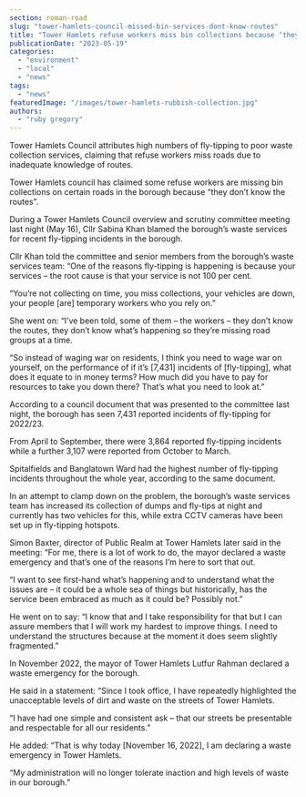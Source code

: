 ```yaml
---
section: roman-road
slug: "tower-hamlets-council-missed-bin-services-dont-know-routes"
title: "Tower Hamlets refuse workers miss bin collections because ‘they don’t know the routes’"
publicationDate: "2023-05-19"
categories: 
  - "environment"
  - "local"
  - "news"
tags: 
  - "news"
featuredImage: "/images/tower-hamlets-rubbish-collection.jpg"
authors: 
  - "ruby gregory"
---
```


Tower Hamlets Council attributes high numbers of fly-tipping to poor waste collection services, claiming that refuse workers miss roads due to inadequate knowledge of routes.

Tower Hamlets council has claimed some refuse workers are missing bin collections on certain roads in the borough because “they don’t know the routes”.

During a Tower Hamlets Council overview and scrutiny committee meeting last night (May 16), Cllr Sabina Khan blamed the borough’s waste services for recent fly-tipping incidents in the borough.

Cllr Khan told the committee and senior members from the borough’s waste services team: “One of the reasons fly-tipping is happening is because your services – the root cause is that your service is not 100 per cent.

“You’re not collecting on time, you miss collections, your vehicles are down, your people \[are\] temporary workers who you rely on.”

She went on: “I’ve been told, some of them – the workers – they don’t know the routes, they don’t know what’s happening so they’re missing road groups at a time.

“So instead of waging war on residents, I think you need to wage war on yourself, on the performance of if it’s \[7,431\] incidents of \[fly-tipping\], what does it equate to in money terms? How much did you have to pay for resources to take you down there? That’s what you need to look at.”

According to a council document that was presented to the committee last night, the borough has seen 7,431 reported incidents of fly-tipping for 2022/23.

From April to September, there were 3,864 reported fly-tipping incidents while a further 3,107 were reported from October to March.

Spitalfields and Banglatown Ward had the highest number of fly-tipping incidents throughout the whole year, according to the same document.

In an attempt to clamp down on the problem, the borough’s waste services team has increased its collection of dumps and fly-tips at night and currently has two vehicles for this, while extra CCTV cameras have been set up in fly-tipping hotspots.

Simon Baxter, director of Public Realm at Tower Hamlets later said in the meeting: “For me, there is a lot of work to do, the mayor declared a waste emergency and that’s one of the reasons I’m here to sort that out.

“I want to see first-hand what’s happening and to understand what the issues are – it could be a whole sea of things but historically, has the service been embraced as much as it could be? Possibly not.”

He went on to say: “I know that and I take responsibility for that but I can assure members that I will work my hardest to improve things. I need to understand the structures because at the moment it does seem slightly fragmented.”

In November 2022, the mayor of Tower Hamlets Lutfur Rahman declared a waste emergency for the borough.

He said in a statement: “Since I took office, I have repeatedly highlighted the unacceptable levels of dirt and waste on the streets of Tower Hamlets.

“I have had one simple and consistent ask – that our streets be presentable and respectable for all our residents.”

He added: “That is why today \[November 16, 2022\], I am declaring a waste emergency in Tower Hamlets.

“My administration will no longer tolerate inaction and high levels of waste in our borough.”


